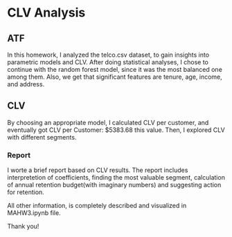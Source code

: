 # CLV Analysis

## ATF

In this homework, I analyzed the telco.csv dataset, to gain insights into parametric models and CLV. After doing statistical analyses, I chose to continue with the random forest model, since it was the most balanced one among them. Also, we get that significant features are tenure, age, income, and address.

## CLV

By choosing an appropriate model, I calculated CLV per customer, and eventually got CLV per Customer: $5383.68 this value. Then, I explored CLV with different segments.

### Report

I worte a brief report based on CLV results. The report includes interpretetion of coefficients, finding the most valuable segment, calculation of annual retention budget(with imaginary numbers) and suggesting action for retention.

All other information, is completely described and visualized in MAHW3.ipynb file.

Thank you!
